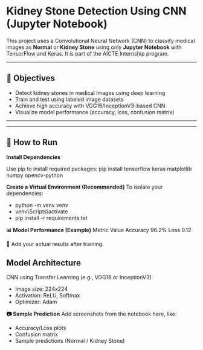 # Kidney Stone Detection Using CNN (Jupyter Notebook)

This project uses a Convolutional Neural Network (CNN) to classify medical images as **Normal** or **Kidney Stone** using only **Jupyter Notebook** with TensorFlow and Keras. It is part of the AICTE Internship program.

---

## 📌 Objectives

- Detect kidney stones in medical images using deep learning
- Train and test using labeled image datasets
- Achieve high accuracy with VGG16/InceptionV3-based CNN
- Visualize model performance (accuracy, loss, confusion matrix)

---

---

## 🚀 How to Run
**Install Dependencies**

Use pip to install required packages:
pip install tensorflow keras matplotlib numpy opencv-python

**Create a Virtual Environment (Recommended)**
To isolate your dependencies:
- python -m venv venv
- venv\Scripts\activate
- pip install -r requirements.txt

**📊 Model Performance (Example)**
Metric	Value
Accuracy	96.2%
Loss	0.12

📌 Add your actual results after training.

## Model Architecture
CNN using Transfer Learning (e.g., VGG16 or InceptionV3)

- Image size: 224x224
- Activation: ReLU, Softmax
- Optimizer: Adam

**📷 Sample Prediction**
Add screenshots from the notebook here, like:

- Accuracy/Loss plots
- Confusion matrix
- Sample predictions (Normal / Kidney Stone)

